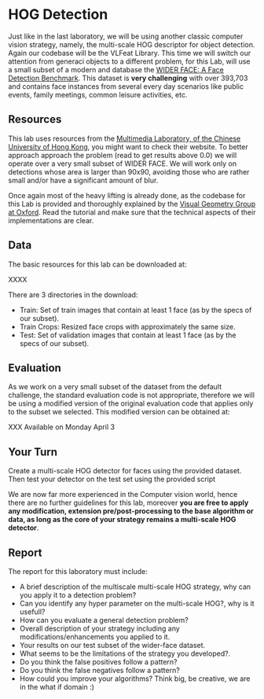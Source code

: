 
# HOG Detection
Just like in the last laboratory, we will be using another classic computer vision strategy, namely, the multi-scale HOG descriptor for object detection. Again our codebase will be the VLFeat Library. This time we will switch our attention from generaci objects to a different problem, for this Lab, will use a small subset of a modern and database the [WIDER FACE: A Face Detection Benchmark](http://mmlab.ie.cuhk.edu.hk/projects/WIDERFace/). This dataset is **very challenging** with over 393,703 and contains face instances from several every day scenarios like public events, family meetings, common
leisure activities, etc.

## Resources

This lab uses resources from the [Multimedia Laboratory, of the Chinese University of Hong Kong](http://mmlab.ie.cuhk.edu.hk), you might want to check their website.
To better approach approach the problem (read to get results above 0.0) we will operate over a very small subset of WIDER FACE. We will work only on detections whose area is larger than 90x90, avoiding those who are rather small and/or have a significant amount of blur.

Once again most of the heavy lifting is already done, as the codebase for this Lab is provided and thoroughly explained by the [Visual Geometry Group at Oxford](http://www.robots.ox.ac.uk/~vgg/practicals/category-detection/). Read the tutorial and make sure that the technical aspects of their implementations are clear.

## Data 
The basic resources for this lab can be downloaded at:

XXXX

There are 3 directories in the download:

- Train: Set of train images that contain at least 1 face (as by the specs of our subset).
- Train Crops: Resized face crops with approximately the same size.
- Test: Set of validation images that contain at least 1 face (as by the specs of our subset).


## Evaluation
As we work on a very small subset of the dataset from the default challenge, the standard evaluation code is not appropriate, therefore we will be using a modified version of the original evaluation code that applies only to the subset we selected. This modified version can be obtained at:

XXX Available on Monday April 3 

## Your Turn

Create a multi-scale HOG detector for faces using the provided dataset. Then test your detector on the test set using the provided script

We are now far more experienced in the Computer vision world, hence there are no further guidelines for this lab, moreover **you are free to apply any modification, extension pre/post-processing to the base algorithm or data, as long as the core of your strategy remains a multi-scale HOG detector**.    

## Report 
The report for this laboratory must include:
- A brief description of the multiscale multi-scale HOG  strategy, why can you apply it to a detection problem?
- Can you identify any hyper parameter on the multi-scale HOG?, why is it usefull?
- How can you evaluate a general detection problem? 
- Overall description of your strategy including any modifications/enhancements you applied to it.
- Your results on our test subset of the wider-face dataset.
- What seems to be the limitations of the strategy  you developed?.
- Do you think the false positives follow a pattern?
- Do you think the false negatives follow a pattern?
- How could you improve your algorithms? Think big, be creative, we are in the what if domain :)

